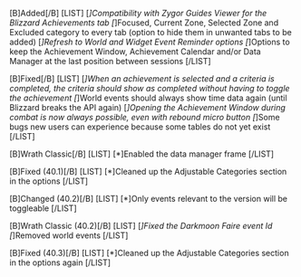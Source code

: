 [B]Added[/B]
[LIST]
[*]Compatibility with Zygor Guides Viewer for the Blizzard Achievements tab
[*]Focused, Current Zone, Selected Zone and Excluded category to every tab (option to hide them in unwanted tabs to be added)
[*]Refresh to World and Widget Event Reminder options
[*]Options to keep the Achievement Window, Achievement Calendar and/or Data Manager at the last position between sessions
[/LIST]

[B]Fixed[/B]
[LIST]
[*]When an achievement is selected and a criteria is completed, the criteria should show as completed without having to toggle the achievement
[*]World events should always show time data again (until Blizzard breaks the API again)
[*]Opening the Achievement Window during combat is now always possible, even with rebound micro button
[*]Some bugs new users can experience because some tables do not yet exist
[/LIST]

[B]Wrath Classic[/B]
[LIST]
[*]Enabled the data manager frame
[/LIST]

[B]Fixed (40.1)[/B]
[LIST]
[*]Cleaned up the Adjustable Categories section in the options
[/LIST]

[B]Changed (40.2)[/B]
[LIST]
[*]Only events relevant to the version will be toggleable
[/LIST]

[B]Wrath Classic (40.2)[/B]
[LIST]
[*]Fixed the Darkmoon Faire event Id
[*]Removed world events
[/LIST]

[B]Fixed (40.3)[/B]
[LIST]
[*]Cleaned up the Adjustable Categories section in the options again
[/LIST]
